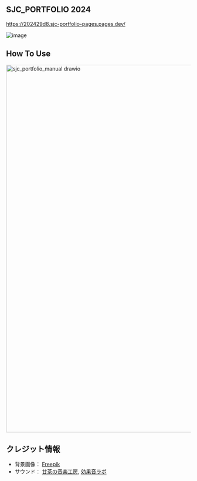 ## SJC_PORTFOLIO 2024
https://202429d8.sjc-portfolio-pages.pages.dev/

![image](https://github.com/user-attachments/assets/7bc775de-dfc2-4821-bbb6-3cfe44072011)

## How To Use
<img src="https://github.com/user-attachments/assets/8634f3d1-b705-4359-92e6-8d5f85c9fd3b" width="1000" alt="sjc_portfolio_manual drawio">


## クレジット情報
- 背景画像： [Freepik](https://jp.freepik.com/free-photo/flat-lay-desk-arrangement-with-copy-space_13523365.htm#query=%E6%9C%BA%E3%81%AE%E4%B8%8A&position=2&from_view=keyword&track=ais&uuid=5d5dda67-b9ac-430f-a6fa-2c57dda79f84)
- サウンド： [甘茶の音楽工房](https://amachamusic.chagasi.com), [効果音ラボ](https://soundeffect-lab.info)
